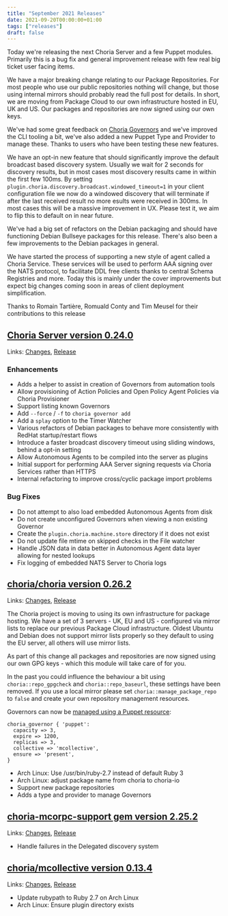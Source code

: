 ```yaml
---
title: "September 2021 Releases"
date: 2021-09-20T00:00:00+01:00
tags: ["releases"]
draft: false
---
```


Today we're releasing the next Choria Server and a few Puppet modules. Primarily this is a bug fix and general improvement release with few real big ticket user facing items.

We have a major breaking change relating to our Package Repositories. For most people who use our public repositories nothing will change, but those using internal mirrors should probably read the full post for details.  In short, we are moving from Package Cloud to our own infrastructure hosted in EU, UK and US. Our packages and repositories are now signed using our own keys.

We've had some great feedback on [Choria Governors](https://choria.io/docs/streams/governor/) and we've improved the CLI tooling a bit, we've also added a new Puppet Type and Provider to manage these. Thanks to users who have been testing these new features.

We have an opt-in new feature that should significantly improve the default broadcast based discovery system.  Usually we wait for 2 seconds for discovery results, but in most cases most discovery results came in within the first few 100ms. By setting `plugin.choria.discovery.broadcast.windowed_timeout=1` in your client configuration file we now do a windowed discovery that will terminate if after the last received result no more esults were received in 300ms. In most cases this will be a massive improvement in UX. Please test it, we aim to flip this to default on in near future.

We've had a big set of refactors on the Debian packaging and should have functioning Debian Bullseye packages for this release.  There's also been a few improvements to the Debian packages in general.

We have started the process of supporting a new style of agent called a Choria Service. These services will be used to perform AAA signing over the NATS protocol, to facilitate DDL free clients thanks to central Schema Registries and more. Today this is mainly under the cover improvements but expect big changes coming soon in areas of client deployment simplification.

Thanks to Romain Tartière, Romuald Conty and Tim Meusel for their contributions to this release

<!--more-->
## [Choria Server version 0.24.0](https://github.com/choria-io/go-choria)

Links: [Changes](https://github.com/choria-io/go-choria/compare/v0.23.0...v0.24.0), [Release](https://github.com/choria-io/go-choria/releases/tag/v0.24.0)

### Enhancements

 * Adds a helper to assist in creation of Governors from automation tools              
 * Allow provisioning of Action Policies and Open Policy Agent Policies via Choria Provisioner
 * Support listing known Governors                
 * Add `--force` / `-f` to `choria governor add`
 * Add a `splay` option to the Timer Watcher
 * Various refactors of Debian packages to behave more consistently with RedHat startup/restart flows
 * Introduce a faster broadcast discovery timeout using sliding windows, behind a opt-in setting
 * Allow Autonomous Agents to be compiled into the server as plugins
 * Initial support for performing AAA Server signing requests via Choria Services rather than HTTPS
 * Internal refactoring to improve cross/cyclic package import problems

### Bug Fixes

 * Do not attempt to also load embedded Autonomous Agents from disk
 * Do not create unconfigured Governors when viewing a non existing Governor
 * Create the `plugin.choria.machine.store` directory if it does not exist
 * Do not update file mtime on skipped checks in the File watcher
 * Handle JSON data in data better in Autonomous Agent data layer allowing for nested lookups
 * Fix logging of embedded NATS Server to Choria logs

## [choria/choria version 0.26.2](https://forge.puppet.com/choria/choria)

Links: [Changes](https://github.com/choria-io/puppet-choria/compare/0.25.0...0.26.2), [Release](https://forge.puppet.com/choria/mcollective_choria/0.26.2/readme)

The Choria project is moving to using its own infrastructure for package hosting. We have a set of 3 servers - UK, EU and US - configured via mirror lists to replace our previous Package Cloud infrastructure. Oldest Ubuntu and Debian does not support mirror lists properly so they default to using the EU server, all others will use mirror lists. 

As part of this change all packages and repositories are now signed using our own GPG keys - which this module will take care of for you.

In the past you could influence the behaviour a bit using `choria::repo_gpgcheck` and `choria::repo_baseurl`, these settings have been removed.  If you use a local mirror please set `choria::manage_package_repo` to `false` and create your own repository management resources.

Governors can now be [managed using a Puppet resource](https://choria.io/docs/streams/governor/):

```puppet
choria_governor { 'puppet':
  capacity => 3,
  expire => 1200,
  replicas => 3,
  collective => 'mcollective',
  ensure => 'present',
}
```

 * Arch Linux: Use /usr/bin/ruby-2.7 instead of default Ruby 3
 * Arch Linux: adjust package name from choria to choria-io
 * Support new package repositories
 * Adds a type and provider to manage Governors

## [choria-mcorpc-support gem version 2.25.2](https://rubygems.org/gems/choria-mcorpc-support)

Links: [Changes](https://github.com/choria-io/mcorpc-ruby-support/compare/2.25.1...2.25.2), [Release](https://rubygems.org/gems/choria-mcorpc-support/versions/2.25.2)

 * Handle failures in the Delegated discovery system

## [choria/mcollective version 0.13.4](https://forge.puppet.com/choria/mcollective)

Links: [Changes](https://github.com/choria-io/puppet-mcollective/compare/0.13.3...0.13.4), [Release](https://forge.puppet.com/choria/mcollective/0.13.4/readme)

 * Update rubypath to Ruby 2.7 on Arch Linux
 * Arch Linux: Ensure plugin directory exists
